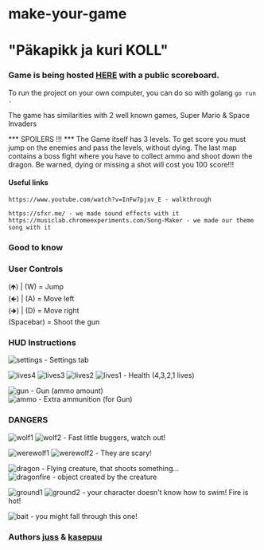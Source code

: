 # make-your-game
# "Päkapikk ja kuri KOLL"

### Game is being hosted [HERE](http://joelsoft.eu:1111/) with a public scoreboard.

To run the project on your own computer, you can do so with golang `go run .`

The game has similarities with 2 well known games, Super Mario & Space Invaders 

*** SPOILERS !!! *** 
The Game itself has 3 levels. To get score you must jump on the enemies and pass the levels, without dying.
The last map contains a boss fight where you have to collect ammo and shoot down the dragon.
Be warned, dying or missing a shot will cost you 100 score!!!


#### Useful links
```
https://www.youtube.com/watch?v=InFw7pjxv_E - walkthrough
 
https://sfxr.me/ - we made sound effects with it
https://musiclab.chromeexperiments.com/Song-Maker - we made our theme song with it
```

### Good to know

### User Controls
(🡹) | (W) = Jump   
(🡸) | (A) = Move left  
(🡺) | (D) = Move right  
(Spacebar) = Shoot the gun      

### HUD Instructions
![settings](https://01.kood.tech/git/juss/make-your-game/raw/branch/master/game/images/hud/settings.png) - Settings tab     

![lives4](https://01.kood.tech/git/juss/make-your-game/raw/branch/master/game/images/hud/lives_4.png)
![lives3](https://01.kood.tech/git/juss/make-your-game/raw/branch/master/game/images/hud/lives_3.png)
![lives2](https://01.kood.tech/git/juss/make-your-game/raw/branch/master/game/images/hud/lives_2.png)
![lives1](https://01.kood.tech/git/juss/make-your-game/raw/branch/master/game/images/hud/lives_1.png) - Health (4,3,2,1 lives)  
    
![gun](https://01.kood.tech/git/juss/make-your-game/raw/branch/master/game/images/hud/gun.png) - Gun (ammo amount)  
![ammo](https://01.kood.tech/git/juss/make-your-game/raw/branch/master/game/images/ammo.png) - Extra ammunition (for Gun) 

### DANGERS
![wolf1](https://01.kood.tech/git/juss/make-your-game/raw/branch/master/game/images/characters/villains/brown_dog.gif)
![wolf2](https://01.kood.tech/git/juss/make-your-game/raw/branch/master/game/images/characters/villains/black_dog.gif) - Fast little buggers, watch out!           

![werewolf1](https://01.kood.tech/git/juss/make-your-game/raw/branch/master/game/images/characters/villains/werewolf.gif)
![werewolf2](https://01.kood.tech/git/juss/make-your-game/raw/branch/master/game/images/characters/villains/werewolf_dark.gif) - They are scary!           

![dragon](https://01.kood.tech/git/juss/make-your-game/raw/branch/master/game/images/characters/villains/dragon.gif) - Flying creature, that shoots something...    
![dragonfire](https://01.kood.tech/git/juss/make-your-game/raw/branch/master/game/images/characters/villains/fireball.gif) - object created by the creature 


![ground1](https://01.kood.tech/git/juss/make-your-game/raw/branch/master/game/level/sprites/level1/w.png)
![ground2](https://01.kood.tech/git/juss/make-your-game/raw/branch/master/game/level/sprites/level2/w.png) - your character doesn't know how to swim! Fire is hot!

![bait](https://01.kood.tech/git/juss/make-your-game/raw/branch/master/game/level/sprites/level2/-.png) - you might fall through this one!          
        

### Authors [juss](https://01.kood.tech/git/juss) & [kasepuu](https://01.kood.tech/git/kasepuu) 